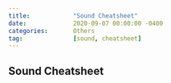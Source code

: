```yaml
---
title:            "Sound Cheatsheet"
date:             2020-09-07 00:00:00 -0400
categories:       Others
tag:              [sound, cheatsheet]
---
```


## Sound Cheatsheet
<script src="https://gist.github.com/percyvega/3fb74554792ddacc0c4a6d3121aa5f61.js"></script>